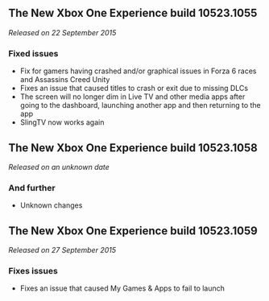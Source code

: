 ## The New Xbox One Experience build 10523.1055
_Released on 22 September 2015_

### Fixed issues
- Fix for gamers having crashed and/or graphical issues in Forza 6 races and Assassins Creed Unity
- Fixes an issue that caused titles to crash or exit due to missing DLCs
- The screen will no longer dim in Live TV and other media apps after going to the dashboard, launching another app and then returning to the app
- SlingTV now works again

## The New Xbox One Experience build 10523.1058
_Released on an unknown date_

### And further
- Unknown changes

## The New Xbox One Experience build 10523.1059
_Released on 27 September 2015_

### Fixes issues
- Fixes an issue that caused My Games & Apps to fail to launch